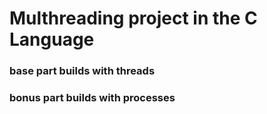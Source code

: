 # Multhreading project in the C Language

### base part builds with threads

### bonus part builds with processes